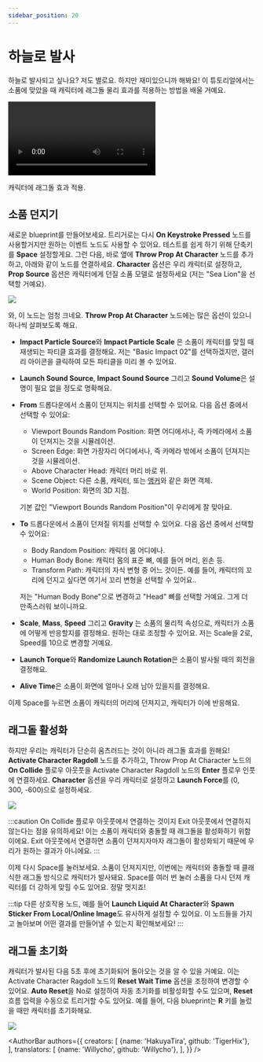 ```yaml
---
sidebar_position: 20
---
```


# 하늘로 발사

하늘로 발사되고 싶나요? 저도 별로요. 하지만 재미있으니까 해봐요! 이 튜토리얼에서는 소품에 맞았을 때 캐릭터에 래그돌 물리 효과를 적용하는 방법을 배울 거예요.

<div style={{width: '100%'}} className="video-box"><video controls loop src="/doc-img/ragdoll.mp4" /></div>
<p class="img-desc">캐릭터에 래그돌 효과 적용.</p>

## 소품 던지기

새로운 blueprint를 만들어보세요. 트리거로는 다시 **On Keystroke Pressed** 노드를 사용할거지만 원하는 이벤트 노드도 사용할 수 있어요. 테스트를 쉽게 하기 위해 단축키를 **Space** 설정할게요. 그런 다음, 바로 옆에 **Throw Prop At Character** 노드를 추가하고, 아래와 같이 노드를 연결하세요. **Character** 옵션은 우리 캐릭터로 설정하고, **Prop Source** 옵션은 캐릭터에게 던질 소품 모델로 설정하세요 (저는 "Sea Lion"을 선택할 거예요).

![](/doc-img/en-blueprint-ragdoll-1.png)

와, 이 노드는 엄청 크네요. **Throw Prop At Character** 노드에는 많은 옵션이 있으니 하나씩 살펴보도록 해요.

* **Impact Particle Source**와 **Impact Particle Scale** 은 소품이 캐릭터를 맞힐 때 재생되는 파티클 효과를 결정해요. 저는 "Basic Impact 02"를 선택하겠지만, 갤러리 아이콘을 클릭하여 모든 파티클을 미리 볼 수 있어요.
* **Launch Sound Source**, **Impact Sound Source** 그리고 **Sound Volume**은 설명이 필요 없을 정도로 명확해요. 
* **From** 드롭다운에서 소품이 던져지는 위치를 선택할 수 있어요. 다음 옵션 중에서 선택할 수 있어요:
  * Viewport Bounds Random Position: 화면 어디에서나, 즉 카메라에서 소품이 던져지는 것을 시뮬레이션.
  * Screen Edge: 화면 가장자리 어디에서나, 즉 카메라 밖에서 소품이 던져지는 것을 시뮬레이션.
  * Above Character Head: 캐릭터 머리 바로 위.
  * Scene Object: 다른 소품, 캐릭터, 또는 [앵커](../../assets/anchor)와 같은 화면 객체.
  * World Position: 화면의 3D 지점.
  
  기본 값인 "Viewport Bounds Random Position"이 우리에게 잘 맞아요.
* **To** 드롭다운에서 소품이 던져질 위치를 선택할 수 있어요. 다음 옵션 중에서 선택할 수 있어요:
  * Body Random Position: 캐릭터 몸 어디에나.
  * Human Body Bone: 캐릭터 몸의 표준 뼈, 예를 들어 머리, 왼손 등.
  * Transform Path: 캐릭터의 자식 변형 중 어느 것이든. 예를 들어, 캐릭터의 꼬리에 던지고 싶다면 여기서 꼬리 변형을 선택할 수 있어요..
  
  저는 "Human Body Bone"으로 변경하고 "Head" 뼈를 선택할 거예요. 그게 더 만족스러워 보이니까요.
* **Scale**, **Mass**, **Speed** 그리고 **Gravity** 는 소품의 물리적 속성으로, 캐릭터가 소품에 어떻게 반응할지를 결정해요. 원하는 대로 조정할 수 있어요. 저는 Scale을 2로, Speed를 10으로 변경할 거예요.
* **Launch Torque**와 **Randomize Launch Rotation**은 소품이 발사될 때의 회전을 결정해요.
* **Alive Time**은 소품이 화면에 얼마나 오래 남아 있을지를 결정해요.

이제 Space를 누르면 소품이 캐릭터의 머리에 던져지고, 캐릭터가 이에 반응해요.

## 래그돌 활성화

하지만 우리는 캐릭터가 단순히 움츠러드는 것이 아니라 래그돌 효과를 원해요! **Activate Character Ragdoll** 노드를 추가하고, Throw Prop At Character 노드의 **On Collide** 플로우 아웃풋을 Activate Character Ragdoll 노드의 **Enter** 플로우 인풋에 연결하세요. **Character** 옵션을 우리 캐릭터로 설정하고 **Launch Force**를 (0, 300, -600)으로 설정하세요.

![](/doc-img/en-blueprint-ragdoll-2.png)

:::caution
On Collide 플로우 아웃풋에서 연결하는 것이지 Exit 아웃풋에서 연결하지 않는다는 점을 유의하세요! 이는 소품이 캐릭터와 충돌할 때 래그돌을 활성화하기 위함이에요. Exit 아웃풋에서 연결하면 소품이 던져지자마자 래그돌이 활성화되기 때문에 우리가 원하는 결과가 아니에요.
:::

이제 다시 Space를 눌러보세요. 소품이 던져지지만, 이번에는 캐릭터와 충돌할 때 클래식한 래그돌 방식으로 캐릭터가 발사돼요. Space를 여러 번 눌러 소품을 다시 던져 캐릭터를 더 강하게 맞힐 수도 있어요. 정말 멋지죠!

:::tip
다른 상호작용 노드, 예를 들어 **Launch Liquid At Character**와 **Spawn Sticker From Local/Online Image**도 유사하게 설정할 수 있어요. 이 노드들을 가지고 놀아보며 어떤 결과를 만들어낼 수 있는지 확인해보세요!
:::

## 래그돌 초기화

캐릭터가 발사된 다음 5초 후에 초기화되어 돌아오는 것을 알 수 있을 거예요. 이는 Activate Character Ragdoll 노드의 **Reset Wait Time** 옵션을 조정하여 변경할 수 있어요. **Auto Reset**을 No로 설정하여 자동 초기화를 비활성화할 수도 있으며, **Reset** 흐름 입력을 수동으로 트리거할 수도 있어요. 예를 들어, 다음 blueprint는 **R** 키를 눌렀을 때만 캐릭터를 초기화해요.

![](/doc-img/en-blueprint-ragdoll-3.png)

<AuthorBar authors={{
  creators: [
    {name: 'HakuyaTira', github: 'TigerHix'},
  ],
  translators: [
    {name: 'Willycho', github: 'Willycho'},
  ],
}} />

